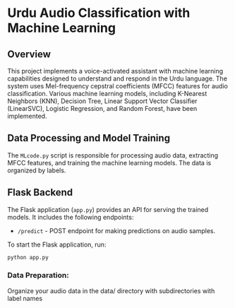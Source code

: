 # Urdu Audio Classification with Machine Learning

## Overview

This project implements a voice-activated assistant with machine learning capabilities designed to understand and respond in the Urdu language. The system uses Mel-frequency cepstral coefficients (MFCC) features for audio classification. Various machine learning models, including K-Nearest Neighbors (KNN), Decision Tree, Linear Support Vector Classifier (LinearSVC), Logistic Regression, and Random Forest, have been implemented.

## Data Processing and Model Training

The `MLcode.py` script is responsible for processing audio data, extracting MFCC features, and training the machine learning models. The data is organized by labels.

## Flask Backend

The Flask application (`app.py`) provides an API for serving the trained models. It includes the following endpoints:

- `/predict` - POST endpoint for making predictions on audio samples.

To start the Flask application, run:

```bash
python app.py


```

### Data Preparation:

Organize your audio data in the data/ directory with subdirectories with label names
